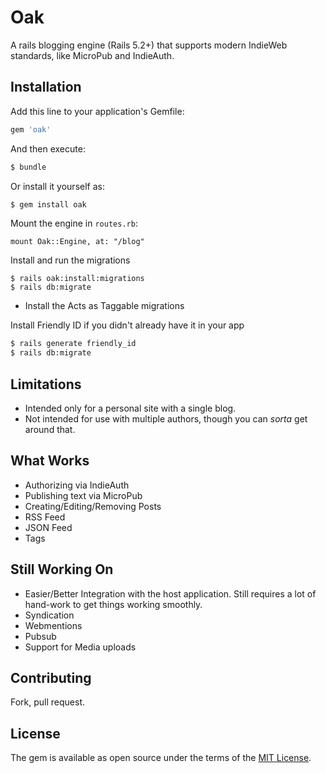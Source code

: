 # Oak
A rails blogging engine (Rails 5.2+) that supports modern IndieWeb standards, like MicroPub and IndieAuth.


## Installation
Add this line to your application's Gemfile:

```ruby
gem 'oak'
```

And then execute:
```bash
$ bundle
```

Or install it yourself as:
```bash
$ gem install oak
```

Mount the engine in `routes.rb`:

    mount Oak::Engine, at: "/blog"

Install and run the migrations

    $ rails oak:install:migrations
    $ rails db:migrate

* Install the Acts as Taggable migrations

Install Friendly ID if you didn't already have it in your app

```bash
$ rails generate friendly_id
$ rails db:migrate
```

## Limitations

* Intended only for a personal site with a single blog.
* Not intended for use with multiple authors, though you can _sorta_ get around that.

## What Works

* Authorizing via IndieAuth
* Publishing text via MicroPub
* Creating/Editing/Removing Posts
* RSS Feed
* JSON Feed
* Tags

## Still Working On

* Easier/Better Integration with the host application. Still requires a lot of hand-work to get things working smoothly.
* Syndication
* Webmentions
* Pubsub
* Support for Media uploads

## Contributing
Fork, pull request.

## License
The gem is available as open source under the terms of the [MIT License](https://opensource.org/licenses/MIT).
